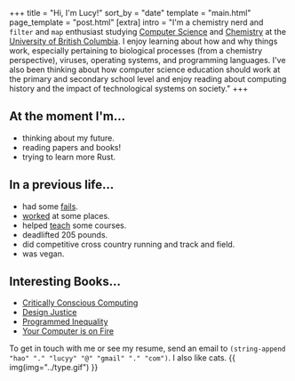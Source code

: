 +++
title = "Hi, I'm Lucy!"
sort_by = "date"
template = "main.html"
page_template = "post.html"
[extra]
intro = "I'm a chemistry nerd and `filter` and `map` enthusiast studying [Computer Science](https://www.cs.ubc.ca/) and [Chemistry](https://www.chem.ubc.ca/) at the [University of British Columbia](https://www.ubc.ca/). I enjoy learning about how and why things work, especially pertaining to biological processes (from a chemistry perspective), viruses, operating systems, and programming languages. I've also been thinking about how computer science education should work at the primary and secondary school level and enjoy reading about computing history and the impact of technological systems on society."
+++

<div class="flex-col">
<div>

## At the moment I'm...
- thinking about my future.
- reading papers and books!
- trying to learn more Rust.

</div>

<div>

## In a previous life...
- had some [fails](@/me/fails.md).
- [worked](@/me/experience.md) at some places.
- helped [teach](@/me/experience.md) some courses.
- deadlifted 205 pounds.
- did competitive cross country running and track and field.
- was vegan.

</div>
</div>

<div>

## Interesting Books...
- [Critically Conscious Computing](https://criticallyconsciouscomputing.org/)
- [Design Justice](https://design-justice.pubpub.org/)
- [Programmed Inequality](https://mitpress.mit.edu/books/programmed-inequality)
- [Your Computer is on Fire](https://mitpress.mit.edu/books/your-computer-fire)

</div>

To get in touch with me or see my resume, send an email to `(string-append "hao" "." "lucyy" "@" "gmail" "." "com")`. I also like cats.
{{ img(img="../type.gif") }}



